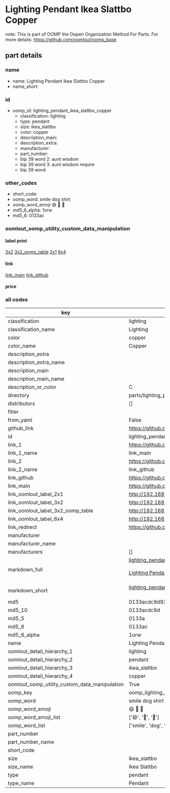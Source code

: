 # Lighting Pendant Ikea Slattbo Copper  

note: This is part of OOMP the Oopen Organization Method For Parts. For more details: https://github.com/oomlout/oomp_base

##  part details
  







### name
* name: Lighting Pendant Ikea Slattbo Copper
* name_short: 
### id
* oomp_id: lighting_pendant_ikea_slattbo_copper
  * classification: lighting
  * type: pendant
  * size: ikea_slattbo
  * color: copper
  * description_main: 
  * description_extra: 
  * manufacturer: 
  * part_number: 
  * bip 39 word 2: aunt wisdom
  * bip 39 word 3: aunt wisdom require
  * bip 39 word: 

### other_codes
* short_code: 
* oomp_word: smile dog shirt
* oomp_word_emoji :smile: :dog: :shirt:
* md5_6_alpha: 1orw
* md5_6: 0133ac






### oomlout_oomp_utility_custom_data_manipulation
#### label print
[3x2](http://192.168.1.245:1112/?label=oomp%201orw)
[3x2_oomp_table](http://192.168.1.108:1112/?label=oomp%201orw)
[2x1](http://192.168.1.242:1112/?label=oomp%201orw)
[6x4](http://192.168.1.55:1112/?label=oomp%201orw)    

#### link

[link_main](https://github.com/oomlout/oomlout_oomp_version_1_messy/tree/main/parts/lighting_pendant_ikea_slattbo_copper) [link_github](https://github.com/oomlout/oomlout_oomp_version_1_messy/tree/main/parts/lighting_pendant_ikea_slattbo_copper)                             

#### price







### all codes 
| key | value |  
| --- | --- |  
| classification | lighting |  
| classification_name | Lighting |  
| color | copper |  
| color_name | Copper |  
| description_extra |  |  
| description_extra_name |  |  
| description_main |  |  
| description_main_name |  |  
| description_or_color | C  |  
| directory | parts/lighting_pendant_ikea_slattbo_copper |  
| distributors | [] |  
| filter |  |  
| from_yaml | False |  
| github_link | https://github.com/oomlout/oomlout_oomp_part_src/tree/main/parts/lighting_pendant_ikea_slattbo_copper |  
| id | lighting_pendant_ikea_slattbo_copper |  
| link_1 | https://github.com/oomlout/oomlout_oomp_version_1_messy/tree/main/parts/lighting_pendant_ikea_slattbo_copper |  
| link_1_name | link_main |  
| link_2 | https://github.com/oomlout/oomlout_oomp_version_1_messy/tree/main/parts/lighting_pendant_ikea_slattbo_copper |  
| link_2_name | link_github |  
| link_github | https://github.com/oomlout/oomlout_oomp_version_1_messy/tree/main/parts/lighting_pendant_ikea_slattbo_copper |  
| link_main | https://github.com/oomlout/oomlout_oomp_version_1_messy/tree/main/parts/lighting_pendant_ikea_slattbo_copper |  
| link_oomlout_label_2x1 | http://192.168.1.242:1112/?label=oomp%201orw |  
| link_oomlout_label_3x2 | http://192.168.1.245:1112/?label=oomp%201orw |  
| link_oomlout_label_3x2_oomp_table | http://192.168.1.108:1112/?label=oomp%201orw |  
| link_oomlout_label_6x4 | http://192.168.1.55:1112/?label=oomp%201orw |  
| link_redirect | https://github.com/oomlout/oomlout_oomp_version_1_messy/tree/main/parts/lighting_pendant_ikea_slattbo_copper |  
| manufacturer |  |  
| manufacturer_name |  |  
| manufacturers | [] |  
| markdown_full | [lighting_pendant_ikea_slattbo_copper](none)<br>[](none)<br>[Lighting Pendant Ikea Slattbo Copper](none)<br><br> |  
| markdown_short | [lighting_pendant_ikea_slattbo_copper](none)<br><br> |  
| md5 | 0133acdc9d9248da44e03e5f6e3f107a |  
| md5_10 | 0133acdc9d |  
| md5_5 | 0133a |  
| md5_6 | 0133ac |  
| md5_6_alpha | 1orw |  
| name | Lighting Pendant Ikea Slattbo Copper |  
| oomlout_detail_hierarchy_1 | lighting |  
| oomlout_detail_hierarchy_2 | pendant |  
| oomlout_detail_hierarchy_3 | ikea_slattbo |  
| oomlout_detail_hierarchy_4 | copper |  
| oomlout_oomp_utility_custom_data_manipulation | True |  
| oomp_key | oomp_lighting_pendant_ikea_slattbo_copper |  
| oomp_word | smile dog shirt |  
| oomp_word_emoji | :smile: :dog: :shirt: |  
| oomp_word_emoji_list | [':smile:', ':dog:', ':shirt:'] |  
| oomp_word_list | ['smile', 'dog', 'shirt'] |  
| part_number |  |  
| part_number_name |  |  
| short_code |  |  
| size | ikea_slattbo |  
| size_name | Ikea Slattbo |  
| type | pendant |  
| type_name | Pendant |  
